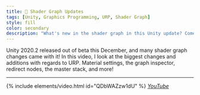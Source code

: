 ```yaml
---
title: 🌅 Shader Graph Updates
tags: [Unity, Graphics Programming, URP, Shader Graph]
style: fill
color: secondary 
description: "What's new in the shader graph in this Unity update? Come see!"
---
```


Unity 2020.2 released out of beta this December, and many shader graph changes came with it! In this video, I look at the biggest changes and additions with regards to URP. Material settings, the graph inspector, redirect nodes, the master stack, and more!

***

{% include elements/video.html id="QDbWAZzw1dU" %}
*[YouTube](https://youtu.be/QDbWAZzw1dU)* 